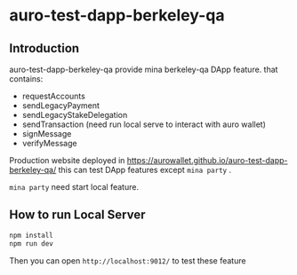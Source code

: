 # auro-test-dapp-berkeley-qa
## Introduction
auro-test-dapp-berkeley-qa provide mina berkeley-qa DApp feature. that contains:

- requestAccounts
- sendLegacyPayment
- sendLegacyStakeDelegation
- sendTransaction (need run local serve to interact with auro wallet)
- signMessage
- verifyMessage

Production website deployed in https://aurowallet.github.io/auro-test-dapp-berkeley-qa/
this can test DApp features except `mina party` .

`mina party`  need start local feature. 
## How to run Local Server

```sh
npm install
npm run dev
```
Then you can open `http://localhost:9012/` to test these feature

